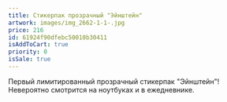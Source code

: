 ```yaml
---
title: Стикерпак прозрачный "Эйнштейн"
artwork: images/img_2662-1-1-.jpg
price: 216
id: 61924f90dfebc50010b30411
isAddToCart: true
priority: 0
isSale: true
---
```


Первый лимитированный прозрачный стикерпак "Эйнштейн"! Невероятно смотрится на ноутбуках и в ежедневнике.
